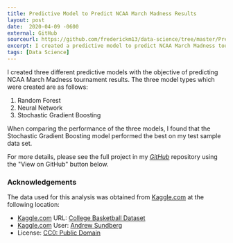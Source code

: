 ```yaml
---
title: Predictive Model to Predict NCAA March Madness Results
layout: post
date:  2020-04-09 -0600
external: GitHub
sourceurl: https://github.com/frederickm13/data-science/tree/master/PredictingNcaaMarchMadnessResults
excerpt: I created a predictive model to predict NCAA March Madness tournament results.
tags: [Data Science]
---
```


I created three different predictive models with the objective of predicting NCAA March Madness tournament results. The three model types which were created are as follows: 
1. Random Forest
2. Neural Network
3. Stochastic Gradient Boosting

When comparing the performance of the three models, I found that the Stochastic Gradient Boosting model performed the best on my test sample data set. 

For more details, please see the full project in my *[GitHub](https://github.com)* repository using the "View on GitHub" button below. 

### Acknowledgements
The data used for this analysis was obtained from [Kaggle.com](https://www.kaggle.com/) at the following location:
- [Kaggle.com](https://www.kaggle.com/) URL: [College Basketball Dataset](https://www.kaggle.com/andrewsundberg/college-basketball-dataset)
- [Kaggle.com](https://www.kaggle.com/) User: [Andrew Sundberg](https://www.kaggle.com/andrewsundberg)
- License: [CC0: Public Domain](https://creativecommons.org/publicdomain/zero/1.0/)